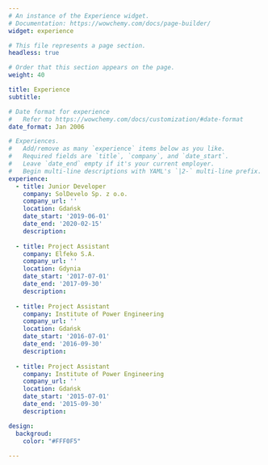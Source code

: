 ```yaml
---
# An instance of the Experience widget.
# Documentation: https://wowchemy.com/docs/page-builder/
widget: experience

# This file represents a page section.
headless: true

# Order that this section appears on the page.
weight: 40

title: Experience
subtitle:

# Date format for experience
#   Refer to https://wowchemy.com/docs/customization/#date-format
date_format: Jan 2006

# Experiences.
#   Add/remove as many `experience` items below as you like.
#   Required fields are `title`, `company`, and `date_start`.
#   Leave `date_end` empty if it's your current employer.
#   Begin multi-line descriptions with YAML's `|2-` multi-line prefix.
experience:
  - title: Junior Developer
    company: SolDevelo Sp. z o.o.
    company_url: ''
    location: Gdańsk
    date_start: '2019-06-01'
    date_end: '2020-02-15'
    description: 
        
  - title: Project Assistant
    company: Elfeko S.A.
    company_url: ''
    location: Gdynia
    date_start: '2017-07-01'
    date_end: '2017-09-30'
    description: 
    
  - title: Project Assistant
    company: Institute of Power Engineering 
    company_url: ''
    location: Gdańsk
    date_start: '2016-07-01'
    date_end: '2016-09-30'
    description: 
    
  - title: Project Assistant
    company: Institute of Power Engineering 
    company_url: ''
    location: Gdańsk
    date_start: '2015-07-01'
    date_end: '2015-09-30'
    description:

design:
  backgroud:
    color: "#FFF0F5"
    
---
```

